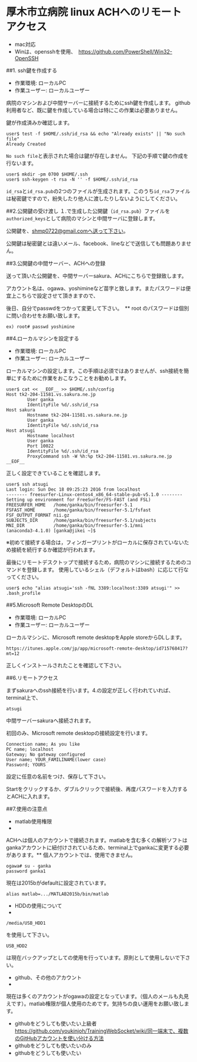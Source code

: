 厚木市立病院 linux ACHへのリモートアクセス
===

- mac対応
- Winは、opensshを使用、　https://github.com/PowerShell/Win32-OpenSSH

##1. ssh鍵を作成する

- 作業環境: ローカルPC
- 作業ユーザー: ローカルユーザー

病院のマシンおよび中間サーバーに接続するためにssh鍵を作成します。
github利用者など、既に鍵を作成している場合は特にこの作業は必要ありません。

鍵が作成済みか確認します。

```shell
user$ test -f $HOME/.ssh/id_rsa && echo "Already exists" || "No such file"
Already Created
```

`No such file`と表示された場合は鍵が存在しません。
下記の手順で鍵の作成を行ないます。

```shell
user$ mkdir -pm 0700 $HOME/.ssh
user$ ssh-keygen -t rsa -N '' -f $HOME/.ssh/id_rsa
```

`id_rsa`と`id_rsa.pub`の2つのファイルが生成されます。このうち`id_rsa`ファイルは秘密鍵ですので，紛失したり他人に渡したりしないようにしてください。


##2.公開鍵の受け渡し
１.で生成した公開鍵（`id_rsa.pub`）ファイルを`authorized_keys`として病院のマシンと中間サーバに登録します。

公開鍵を、shmp0722@gmail.comへ送って下さい。

公開鍵は秘密鍵とは違いメール、facebook、lineなどで送信しても問題ありません。


##3.公開鍵の中間サーバー、ACHへの登録

送って頂いた公開鍵を、中間サーバーsakura、ACHにこちらで登録致します。

アカウント名は、ogawa、yoshimineなど苗字と致します。またパスワードは便宜上こちらで設定させて頂きますので、

後日、自分でpasswdをつかって変更して下さい。　** root のパスワードは個別に問い合わせをお願い致します。
```
ex) root# passwd yoshimine

```



##4.ローカルマシンを設定する

- 作業環境: ローカルPC
- 作業ユーザー: ローカルユーザー

ローカルマシンの設定します。この手順は必須ではありませんが、ssh接続を簡単にするために作業をおこなうことをお勧めします。

```
user$ cat << __EOF__ >> $HOME/.ssh/config
Host tk2-204-11581.vs.sakura.ne.jp
        User ganka
        IdentityFile %d/.ssh/id_rsa
Host sakura
        Hostname tk2-204-11581.vs.sakura.ne.jp
        User ganka
        IdentityFile %d/.ssh/id_rsa
Host atsugi
        Hostname localhost
        User ganka
        Port 10022
        IdentityFile %d/.ssh/id_rsa
        ProxyCommand ssh -W %h:%p tk2-204-11581.vs.sakura.ne.jp
__EOF__
```

正しく設定できていることを確認します。

```shell
user$ ssh atsugi
Last login: Sun Dec 18 09:25:23 2016 from localhost
-------- freesurfer-Linux-centos4_x86_64-stable-pub-v5.1.0 --------
Setting up environment for FreeSurfer/FS-FAST (and FSL)
FREESURFER_HOME   /home/ganka/bin/freesurfer-5.1
FSFAST_HOME       /home/ganka/bin/freesurfer-5.1/fsfast
FSF_OUTPUT_FORMAT nii.gz
SUBJECTS_DIR      /home/ganka/bin/freesurfer-5.1/subjects
MNI_DIR           /home/ganka/bin/freesurfer-5.1/mni
(anaconda3-4.1.0) [ganka@jikei ~]$
```
※初めて接続する場合は，フィンガープリントがローカルに保存されていないため接続を続行するか確認が行われます。

最後にリモートデスクトップで接続するため，病院のマシンに接続するためのコマンドを登録します。
使用しているシェル（デフォルトはbash）に応じて行なってください。

```
user$ echo "alias atsugi='ssh -fNL 3389:localhost:3389 atsugi'" >> .bash_profile
```

##5.Microsoft Remote DesktopのDL
- 作業環境: ローカルPC
- 作業ユーザー: ローカルユーザー

ローカルマシンに、Microsoft remote desktopをApple storeからDLします。

```
https://itunes.apple.com/jp/app/microsoft-remote-desktop/id715768417?mt=12
```

正しくインストールされたことを確認して下さい。


##6.リモートアクセス

まずsakuraへのssh接続を行います。4.の設定が正しく行われていれば、terminal上で、

```
atsugi
```
中間サーバーsakuraへ接続されます。

初回のみ、Microsoft remote desktopの接続設定を行います。

```
Connection name; As you like
PC name; localhost
Gateway; No gateway configured
User name; YOUR_FAMILINAME(lower case)
Password; YOURS
```

設定に任意の名前をつけ、保存して下さい。

Startをクリックするか、ダブルクリックで接続後、再度パスワードを入力するとACHに入れます。

##7.使用の注意点　

- matlab使用権限
- 

ACHへは個人のアカウントで接続されます。matlabを含む多くの解析ソフトはgankaアカウントに紐付けされているため、terminal上でgankaに変更する必要があります。** 個人アカウントでは、使用できません。
```
ogawa# su - ganka
password ganka1
```
現在は2015bがdefaultに設定されています。

```
alias matlab=.../MATLAB2015b/bin/matlab
```

- HDDの使用について
- 

```
/media/USB_HDD1
```
を使用して下さい。

```
USB_HDD2
```
は現在バックアップとしての使用を行っています。原則として使用しないで下さい。

- github、その他のアカウント
- 

現在は多くのアカウントがogawaの設定となっています。（個人のメールも丸見えです）。matlab権限が個人使用のためです。気持ちの良い運用をお願い致します。

- githubをどうしても使いたい上級者
https://github.com/youkinjoh/TrainingWebSocket/wiki/同一端末で、複数のGitHubアカウントを使い分ける方法
- githubをどうしても使いたいのみ
- githubをどうしても使いたい
